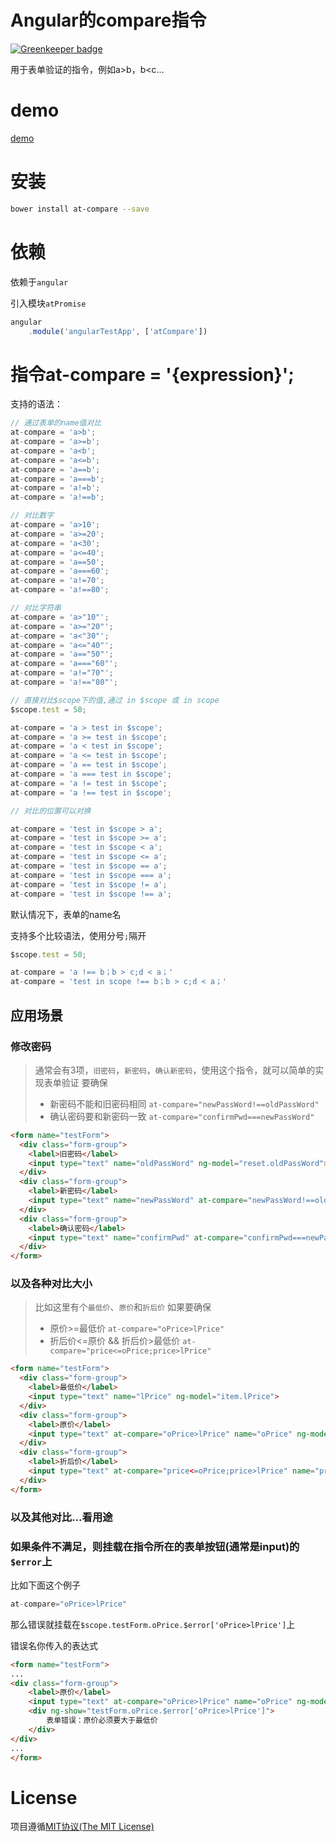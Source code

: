 # Angular的compare指令

[![Greenkeeper badge](https://badges.greenkeeper.io/axetroy/at-compare.svg)](https://greenkeeper.io/)

用于表单验证的指令，例如a>b，b<c...

# demo

[demo](http://www.burningall.com/at-compare/)

# 安装

```bash
bower install at-compare --save
```

# 依赖

依赖于`angular`

引入模块`atPromise`

```js
angular
	.module('angularTestApp', ['atCompare'])
```

# 指令at-compare = '{expression}';

支持的语法：

```js
// 通过表单的name值对比
at-compare = 'a>b';
at-compare = 'a>=b';
at-compare = 'a<b';
at-compare = 'a<=b';
at-compare = 'a==b';
at-compare = 'a===b';
at-compare = 'a!=b';
at-compare = 'a!==b';

// 对比数字
at-compare = 'a>10';
at-compare = 'a>=20';
at-compare = 'a<30';
at-compare = 'a<=40';
at-compare = 'a==50';
at-compare = 'a===60';
at-compare = 'a!=70';
at-compare = 'a!==80';

// 对比字符串
at-compare = 'a>"10"';
at-compare = 'a>="20"';
at-compare = 'a<"30"';
at-compare = 'a<="40"';
at-compare = 'a=="50"';
at-compare = 'a==="60"';
at-compare = 'a!="70"';
at-compare = 'a!=="80"';

// 直接对比$scope下的值,通过 in $scope 或 in scope
$scope.test = 50;

at-compare = 'a > test in $scope';
at-compare = 'a >= test in $scope';
at-compare = 'a < test in $scope';
at-compare = 'a <= test in $scope';
at-compare = 'a == test in $scope';
at-compare = 'a === test in $scope';
at-compare = 'a != test in $scope';
at-compare = 'a !== test in $scope';

// 对比的位置可以对换

at-compare = 'test in $scope > a';
at-compare = 'test in $scope >= a';
at-compare = 'test in $scope < a';
at-compare = 'test in $scope <= a';
at-compare = 'test in $scope == a';
at-compare = 'test in $scope === a';
at-compare = 'test in $scope != a';
at-compare = 'test in $scope !== a';

```

默认情况下，表单的name名

支持多个比较语法，使用分号``;``隔开

```js
$scope.test = 50;

at-compare = 'a !== b；b > c;d < a；'
at-compare = 'test in scope !== b；b > c;d < a；'
```

## 应用场景

###  修改密码

> 通常会有3项，`旧密码`，`新密码`，`确认新密码`，使用这个指令，就可以简单的实现表单验证
> 要确保
> * 新密码不能和旧密码相同         `at-compare="newPassWord!==oldPassWord"`
> * 确认密码要和新密码一致         `at-compare="confirmPwd===newPassWord"`

```html
<form name="testForm">
  <div class="form-group">
    <label>旧密码</label>
    <input type="text" name="oldPassWord" ng-model="reset.oldPassWord">
  </div>
  <div class="form-group">
    <label>新密码</label>
    <input type="text" name="newPassWord" at-compare="newPassWord!==oldPassWord" ng-model="reset.newPassWord">
  </div>
  <div class="form-group">
    <label>确认密码</label>
    <input type="text" name="confirmPwd" at-compare="confirmPwd===newPassWord" ng-model="reset.confirmPwd">
  </div>
</form>
```

### 以及各种对比大小

> 比如这里有个``最低价``、``原价``和``折后价``
> 如果要确保
> * 原价>=最低价                  ``at-compare="oPrice>lPrice"``
> * 折后价<=原价 && 折后价>最低价   ``at-compare="price<=oPrice;price>lPrice"``

```html
<form name="testForm">
  <div class="form-group">
    <label>最低价</label>
    <input type="text" name="lPrice" ng-model="item.lPrice">
  </div>
  <div class="form-group">
    <label>原价</label>
    <input type="text" at-compare="oPrice>lPrice" name="oPrice" ng-model="item.oProice">
  </div>
  <div class="form-group">
    <label>折后价</label>
    <input type="text" at-compare="price<=oPrice;price>lPrice" name="price" ng-model="item.price">
  </div>
</form>
```

### 以及其他对比...看用途

### 如果条件不满足，则挂载在指令所在的表单按钮(通常是input)的``$error``上

比如下面这个例子
```js
at-compare="oPrice>lPrice"
```
那么错误就挂载在``$scope.testForm.oPrice.$error['oPrice>lPrice']``上

错误名你传入的表达式

```html
<form name="testForm">
...
<div class="form-group">
    <label>原价</label>
    <input type="text" at-compare="oPrice>lPrice" name="oPrice" ng-model="item.oProice">
    <div ng-show="testForm.oPrice.$error['oPrice>lPrice']">
        表单错误：原价必须要大于最低价
    </div>
</div>
...
</form>
```

# License
项目遵循[MIT协议(The MIT License)](http://opensource.org/licenses/MIT)
